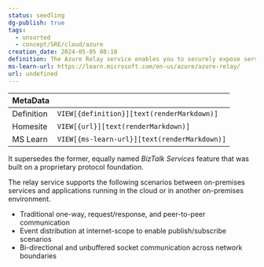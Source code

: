 ```yaml
---
status: seedling
dg-publish: true
tags:
  - unsorted
  - concept/SRE/cloud/azure
creation_date: 2024-05-05 08:18
definition: The Azure Relay service enables you to securely expose services that run in your corporate network to the public cloud.
ms-learn-url: https://learn.microsoft.com/en-us/azure/azure-relay/
url: undefined
---
```


| MetaData   |                                              |
| ---------- | -------------------------------------------- |
| Definition | `VIEW[{definition}][text(renderMarkdown)]`   |
| Homesite   | `VIEW[{url}][text(renderMarkdown)]`          |
| MS Learn   | `VIEW[{ms-learn-url}][text(renderMarkdown)]` |
It supersedes the former, equally named _BizTalk Services_ feature that was built on a proprietary protocol foundation.

The relay service supports the following scenarios between on-premises services and applications running in the cloud or in another on-premises environment.

- Traditional one-way, request/response, and peer-to-peer communication
- Event distribution at internet-scope to enable publish/subscribe scenarios
- Bi-directional and unbuffered socket communication across network boundaries
